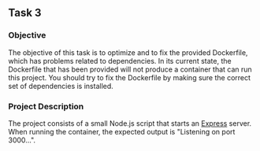 
## Task 3

### Objective

The objective of this task is to optimize and to fix the provided Dockerfile, which has problems related to dependencies. In its current state, the Dockerfile that has been provided will not produce a container that can run this project. You should try to fix the Dockerfile by making sure the correct set of dependencies is installed.

### Project Description

The project consists of a small Node.js script that starts an [Express](http://expressjs.com/) server. When running the container, the expected output is "Listening on port 3000...".

